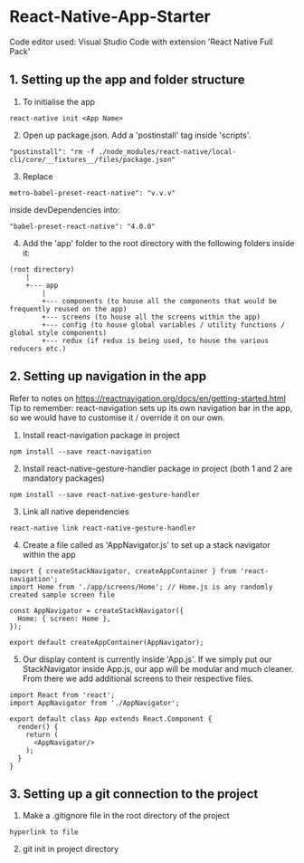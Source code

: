 # React-Native-App-Starter

Code editor used: Visual Studio Code with extension 'React Native Full Pack'

## 1. Setting up the app and folder structure

1. To initialise the app 

```react-native init <App Name>```

2. Open up package.json. Add a 'postinstall' tag inside 'scripts'.

```"postinstall": "rm -f ./node_modules/react-native/local-cli/core/__fixtures__/files/package.json"```

3. Replace 

```metro-babel-preset-react-native": "v.v.v"``` 

inside devDependencies into:

```"babel-preset-react-native": "4.0.0"```

4. Add the 'app' folder to the root directory with the following folders inside it:

```
(root directory)
    |
    +--- app
        |
        +--- components (to house all the components that would be frequently reused on the app)
        +--- screens (to house all the screens within the app)
        +--- config (to house global variables / utility functions / global style components)
        +--- redux (if redux is being used, to house the various reducers etc.)
```

## 2. Setting up navigation in the app

Refer to notes on https://reactnavigation.org/docs/en/getting-started.html
Tip to remember: react-navigation sets up its own navigation bar in the app, so we would have to customise it / override it on our own.

1. Install react-navigation package in project

```npm install --save react-navigation```

2. Install react-native-gesture-handler package in project (both 1 and 2 are mandatory packages)

```npm install --save react-native-gesture-handler```

3. Link all native dependencies

```react-native link react-native-gesture-handler```

4. Create a file called as 'AppNavigator.js' to set up a stack navigator within the app

```
import { createStackNavigator, createAppContainer } from 'react-navigation';
import Home from './app/screens/Home'; // Home.js is any randomly created sample screen file

const AppNavigator = createStackNavigator({
  Home: { screen: Home }, 
});

export default createAppContainer(AppNavigator);
```

5. Our display content is currently inside 'App.js'. If we simply put our StackNavigator inside App.js, our app will be modular and much cleaner. From there we add additional screens to their respective files.

```
import React from 'react';
import AppNavigator from './AppNavigator';

export default class App extends React.Component {
  render() {
    return (
      <AppNavigator/>
    );
  }
}
```

## 3. Setting up a git connection to the project

1. Make a .gitignore file in the root directory of the project

```
hyperlink to file
```

2. git init in project directory

